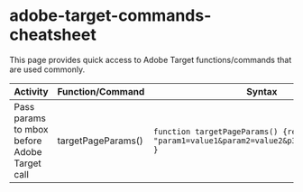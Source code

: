 # adobe-target-commands-cheatsheet

This page provides quick access to Adobe Target functions/commands that are used commonly. 

| Activity      | Function/Command | Syntax |
| ----------- | ----------- | ----------- |
| Pass params to mbox before Adobe Target call      | targetPageParams()       | ``` function targetPageParams() {return "param1=value1&param2=value2&p3=hello%20world"; } ```|
